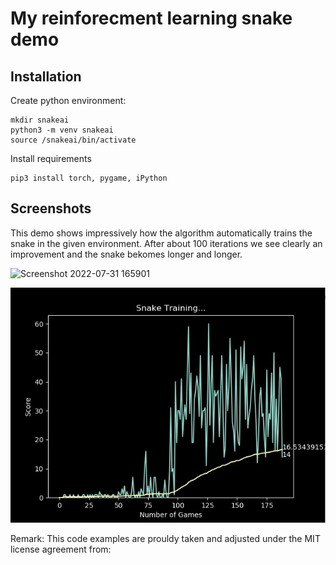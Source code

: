 # My reinforecment learning snake demo 



## Installation

Create python environment:

```
mkdir snakeai 
python3 -m venv snakeai
source /snakeai/bin/activate
```

Install requirements 

```
pip3 install torch, pygame, iPython

```





## Screenshots

This demo shows impressively how the algorithm automatically trains the snake in the given environment. After about 100 iterations we see clearly an improvement and the snake bekomes longer and longer.

![Screenshot 2022-07-31 165901](\res\rlsnake.jpg)

![StatsScreenshot 2022-07-31 170018](\res\stats.jpg)

Remark: This code examples are prouldy taken and adjusted under the MIT license agreement from: 

